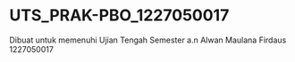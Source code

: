# UTS_PRAK-PBO_1227050017
Dibuat untuk memenuhi Ujian Tengah Semester a.n Alwan Maulana Firdaus 1227050017
